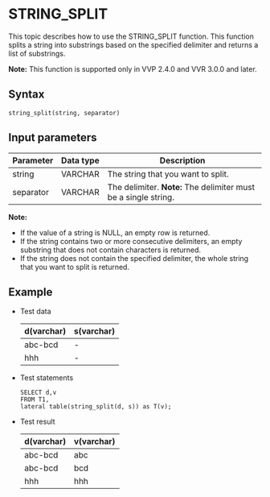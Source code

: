 # STRING\_SPLIT

This topic describes how to use the STRING\_SPLIT function. This function splits a string into substrings based on the specified delimiter and returns a list of substrings.

**Note:** This function is supported only in VVP 2.4.0 and VVR 3.0.0 and later.

## Syntax

```
string_split(string, separator)
```

## Input parameters

|Parameter|Data type|Description|
|---------|---------|-----------|
|string|VARCHAR|The string that you want to split.|
|separator|VARCHAR|The delimiter. **Note:** The delimiter must be a single string. |

**Note:**

-   If the value of a string is NULL, an empty row is returned.
-   If the string contains two or more consecutive delimiters, an empty substring that does not contain characters is returned.
-   If the string does not contain the specified delimiter, the whole string that you want to split is returned.

## Example

-   Test data

    |d\(varchar\)|s\(varchar\)|
    |------------|------------|
    |abc-bcd|-|
    |hhh|-|

-   Test statements

    ```
    SELECT d,v 
    FROM T1, 
    lateral table(string_split(d, s)) as T(v);
    ```

-   Test result

    |d\(varchar\)|v\(varchar\)|
    |------------|------------|
    |abc-bcd|abc|
    |abc-bcd|bcd|
    |hhh|hhh|


